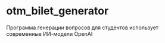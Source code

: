 # otm_bilet_generator
Программа генерации вопросов для студентов использует современные ИИ-модели OpenAI
